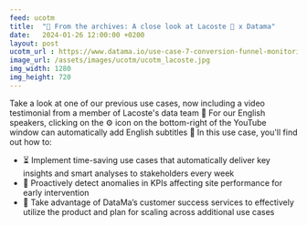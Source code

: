 ```yaml
---
feed: ucotm
title:  "🎥 From the archives: A close look at Lacoste 🐊 x Datama"
date:   2024-01-26 12:00:00 +0200
layout: post
ucotm_url : https://www.datama.io/use-case-7-conversion-funnel-monitoring/
image_url: /assets/images/ucotm/ucotm_lacoste.jpg
img_width: 1280
img_height: 720
---
```



Take a look at one of our previous use cases, now including a video testimonial from a member of Lacoste's data team 🌟 For our English speakers, clicking on the ⚙️ icon on the bottom-right of the YouTube window can automatically add English subtitles 💃 In this use case, you'll find out how to:

* ⏳ Implement time-saving use cases that automatically deliver key insights and smart analyses to stakeholders every week
* 🚨 Proactively detect anomalies in KPIs affecting site performance for early intervention
* 🌱 Take advantage of DataMa’s customer success services to effectively utilize the product and plan for scaling across additional use cases

